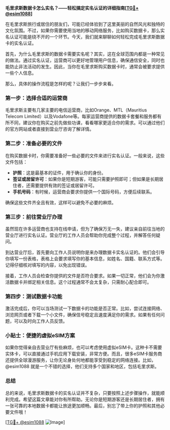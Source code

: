 **毛里求斯数据卡怎么实名？——轻松搞定实名认证的详细指南[[TG💪+ @esim1088](https://t.me/s/esim1088)]**

在毛里求斯旅行或居住的朋友们，可能已经体验到了这里美丽的自然风光和独特的文化氛围。不过，如果你需要使用当地的移动网络服务，比如购买数据卡，那么实名认证可能是绕不开的一个环节。今天，我们就来聊聊如何轻松完成毛里求斯数据卡的实名认证。

首先，为什么毛里求斯的数据卡需要实名呢？其实，这在全球范围内都是一种常见的做法。通过实名认证，运营商可以更好地管理用户信息，确保通信安全，同时也能防止非法活动的发生。因此，当你在毛里求斯购买数据卡时，通常会被要求提供一些个人信息。

那么，具体的操作流程是怎样的呢？让我们一步步来看。

### 第一步：选择合适的运营商

毛里求斯主要有几家主要的电信运营商，比如Orange、MTL（Mauritius Telecom Limited）以及Vodafone等。每家运营商提供的数据卡套餐和服务都有所不同，建议你在购买之前先做些功课，看看哪家更适合你的需求。可以通过他们的官方网站或者直接到营业厅咨询了解详情。

### 第二步：准备必要的文件

在购买数据卡时，你需要准备好一些必要的文件来进行实名认证。一般来说，这些文件包括：

- **护照**：这是最基本的证件，用于确认你的身份。
- **签证或居留许可**：如果你是短期游客，可能只需要护照即可；但如果是长期居住者，还需要提供有效的签证或居留许可。
- **手机号码**：有时候，运营商会要求你提供一个国际号码，方便后续联系。

确保这些文件齐全且有效，这样可以避免不必要的麻烦。

### 第三步：前往营业厅办理

虽然现在许多运营商也支持在线申请，但为了确保万无一失，建议亲自前往当地的营业厅进行实名认证。营业厅的工作人员会帮助你完成整个过程，并解答任何疑问。

到达营业厅后，首先要向工作人员说明你是来办理数据卡实名认证的。他们会引导你填写一份表格，表格上会要求填写你的基本信息，如姓名、国籍、联系方式等。记得仔细核对填写的内容，以免出现错误。

接着，工作人员会检查你提供的文件是否符合要求。如果一切正常，他们会为你激活数据卡并绑定相关信息。这个过程通常不会太复杂，只需耐心配合即可。

### 第四步：测试数据卡功能

激活完成后，你可以当场测试一下数据卡的功能是否正常。比如，尝试连接网络、浏览网页或者下载一个小文件，确保信号稳定且速度满足你的需求。如果有任何问题，可以及时向工作人员反馈。

### 小贴士：便捷的虚拟eSIM方案

如果你觉得亲自去营业厅有些麻烦，也可以考虑使用虚拟eSIM卡。这种卡不需要实体卡，可以直接通过手机应用下载安装，非常方便。而且，很多eSIM卡服务商还提供全球漫游服务，让你无论身处何地都能享受到稳定的网络连接。比如，@esim1088 就是一个不错的选择，他们支持多个国家和地区，包括毛里求斯。

### 总结

总的来说，毛里求斯数据卡的实名认证并不复杂，只要按照上述步骤操作，就能顺利完成。希望这篇文章能对你有所帮助。无论你是短期游客还是长期居住者，拥有一张可靠的本地数据卡都能让旅途更加顺畅。最后，别忘了带上你的护照和其他必要文件哦！

[[TG💪+ @esim1088](https://t.me/s/esim1088) ![Image](https://i.postimg.cc/4NQfJmqS/Snipaste-2025-05-13-00-14-12.png)]